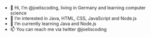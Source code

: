 - 👋 Hi, I’m @joeliscoding, living in Germany and learning computer science
- 👀 I’m interested in Java, HTML, CSS, JavaScript and Node.js
- 🌱 I’m currently learning Java and Node.js
- 📫 You can reach me via twitter @joeliscoding

<!---
joeliscoding/joeliscoding is a ✨ special ✨ repository because its `README.md` (this file) appears on your GitHub profile.
You can click the Preview link to take a look at your changes.
--->
